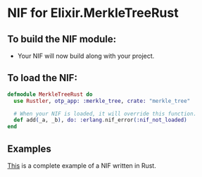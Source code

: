 # NIF for Elixir.MerkleTreeRust

## To build the NIF module:

- Your NIF will now build along with your project.

## To load the NIF:

```elixir
defmodule MerkleTreeRust do
  use Rustler, otp_app: :merkle_tree, crate: "merkle_tree"

  # When your NIF is loaded, it will override this function.
  def add(_a, _b), do: :erlang.nif_error(:nif_not_loaded)
end
```

## Examples

[This](https://github.com/rusterlium/NifIo) is a complete example of a NIF written in Rust.

